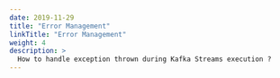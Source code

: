 ```yaml
---
date: 2019-11-29
title: "Error Management"
linkTitle: "Error Management"
weight: 4
description: >
  How to handle exception thrown during Kafka Streams execution ?
---
```


